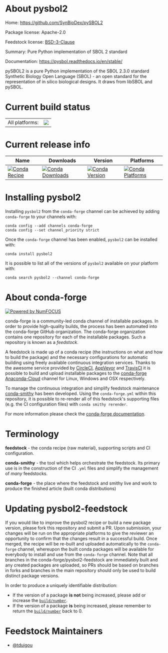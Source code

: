 About pysbol2
=============

Home: https://github.com/SynBioDex/pySBOL2

Package license: Apache-2.0

Feedstock license: [BSD-3-Clause](https://github.com/conda-forge/pysbol2-feedstock/blob/master/LICENSE.txt)

Summary: Pure Python implementation of SBOL 2 standard

Documentation: https://pysbol.readthedocs.io/en/stable/

pySBOL2 is a pure Python implementation of the SBOL 2.3.0
standard Synthetic Biology Open Language (SBOL) - an open
standard for the representation of in silico biological
designs. It draws from libSBOL and pySBOL.


Current build status
====================


<table><tr><td>All platforms:</td>
    <td>
      <a href="https://dev.azure.com/conda-forge/feedstock-builds/_build/latest?definitionId=12031&branchName=master">
        <img src="https://dev.azure.com/conda-forge/feedstock-builds/_apis/build/status/pysbol2-feedstock?branchName=master">
      </a>
    </td>
  </tr>
</table>

Current release info
====================

| Name | Downloads | Version | Platforms |
| --- | --- | --- | --- |
| [![Conda Recipe](https://img.shields.io/badge/recipe-pysbol2-green.svg)](https://anaconda.org/conda-forge/pysbol2) | [![Conda Downloads](https://img.shields.io/conda/dn/conda-forge/pysbol2.svg)](https://anaconda.org/conda-forge/pysbol2) | [![Conda Version](https://img.shields.io/conda/vn/conda-forge/pysbol2.svg)](https://anaconda.org/conda-forge/pysbol2) | [![Conda Platforms](https://img.shields.io/conda/pn/conda-forge/pysbol2.svg)](https://anaconda.org/conda-forge/pysbol2) |

Installing pysbol2
==================

Installing `pysbol2` from the `conda-forge` channel can be achieved by adding `conda-forge` to your channels with:

```
conda config --add channels conda-forge
conda config --set channel_priority strict
```

Once the `conda-forge` channel has been enabled, `pysbol2` can be installed with:

```
conda install pysbol2
```

It is possible to list all of the versions of `pysbol2` available on your platform with:

```
conda search pysbol2 --channel conda-forge
```


About conda-forge
=================

[![Powered by NumFOCUS](https://img.shields.io/badge/powered%20by-NumFOCUS-orange.svg?style=flat&colorA=E1523D&colorB=007D8A)](http://numfocus.org)

conda-forge is a community-led conda channel of installable packages.
In order to provide high-quality builds, the process has been automated into the
conda-forge GitHub organization. The conda-forge organization contains one repository
for each of the installable packages. Such a repository is known as a *feedstock*.

A feedstock is made up of a conda recipe (the instructions on what and how to build
the package) and the necessary configurations for automatic building using freely
available continuous integration services. Thanks to the awesome service provided by
[CircleCI](https://circleci.com/), [AppVeyor](https://www.appveyor.com/)
and [TravisCI](https://travis-ci.com/) it is possible to build and upload installable
packages to the [conda-forge](https://anaconda.org/conda-forge)
[Anaconda-Cloud](https://anaconda.org/) channel for Linux, Windows and OSX respectively.

To manage the continuous integration and simplify feedstock maintenance
[conda-smithy](https://github.com/conda-forge/conda-smithy) has been developed.
Using the ``conda-forge.yml`` within this repository, it is possible to re-render all of
this feedstock's supporting files (e.g. the CI configuration files) with ``conda smithy rerender``.

For more information please check the [conda-forge documentation](https://conda-forge.org/docs/).

Terminology
===========

**feedstock** - the conda recipe (raw material), supporting scripts and CI configuration.

**conda-smithy** - the tool which helps orchestrate the feedstock.
                   Its primary use is in the construction of the CI ``.yml`` files
                   and simplify the management of *many* feedstocks.

**conda-forge** - the place where the feedstock and smithy live and work to
                  produce the finished article (built conda distributions)


Updating pysbol2-feedstock
==========================

If you would like to improve the pysbol2 recipe or build a new
package version, please fork this repository and submit a PR. Upon submission,
your changes will be run on the appropriate platforms to give the reviewer an
opportunity to confirm that the changes result in a successful build. Once
merged, the recipe will be re-built and uploaded automatically to the
`conda-forge` channel, whereupon the built conda packages will be available for
everybody to install and use from the `conda-forge` channel.
Note that all branches in the conda-forge/pysbol2-feedstock are
immediately built and any created packages are uploaded, so PRs should be based
on branches in forks and branches in the main repository should only be used to
build distinct package versions.

In order to produce a uniquely identifiable distribution:
 * If the version of a package **is not** being increased, please add or increase
   the [``build/number``](https://docs.conda.io/projects/conda-build/en/latest/resources/define-metadata.html#build-number-and-string).
 * If the version of a package **is** being increased, please remember to return
   the [``build/number``](https://docs.conda.io/projects/conda-build/en/latest/resources/define-metadata.html#build-number-and-string)
   back to 0.

Feedstock Maintainers
=====================

* [@tduigou](https://github.com/tduigou/)

